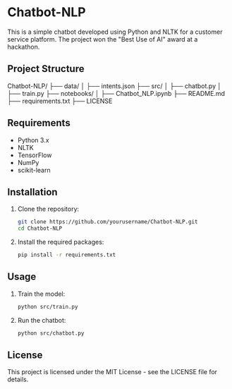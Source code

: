 # Chatbot-NLP

This is a simple chatbot developed using Python and NLTK for a customer service platform. The project won the "Best Use of AI" award at a hackathon.

## Project Structure
Chatbot-NLP/
├── data/
│ ├── intents.json
├── src/
│ ├── chatbot.py
│ ├── train.py
├── notebooks/
│ ├── Chatbot_NLP.ipynb
├── README.md
├── requirements.txt
├── LICENSE


## Requirements

- Python 3.x
- NLTK
- TensorFlow
- NumPy
- scikit-learn

## Installation

1. Clone the repository:
    ```bash
    git clone https://github.com/yourusername/Chatbot-NLP.git
    cd Chatbot-NLP
    ```

2. Install the required packages:
    ```bash
    pip install -r requirements.txt
    ```

## Usage

1. Train the model:
    ```bash
    python src/train.py
    ```

2. Run the chatbot:
    ```bash
    python src/chatbot.py
    ```

## License

This project is licensed under the MIT License - see the LICENSE file for details.
